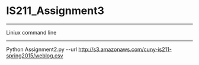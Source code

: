 # IS211_Assignment3

********************
Liniux command line
********************
Python Assignment2.py --url  http://s3.amazonaws.com/cuny-is211-spring2015/weblog.csv